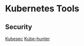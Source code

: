 # Kubernetes Tools

## Security

[Kubesec](https://kubesec.io/)
[Kube-hunter](https://github.com/aquasecurity/kube-hunter)

